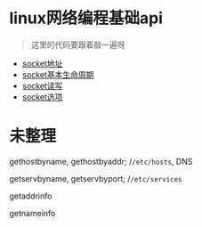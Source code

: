 # linux网络编程基础api

> 这里的代码要跟着敲一遍呀

- [socket地址](socket-addr.md)
- [socket基本生命周期](socket-life-cycle.md)
- [socket读写](socket-read-write.md)
- [socket选项](socket-opt.md)

# 未整理

gethostbyname, gethostbyaddr; /`/etc/hosts`, DNS

getservbyname, getservbyport; /`/etc/services`

getaddrinfo

getnameinfo